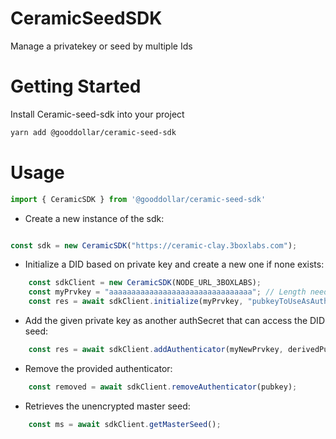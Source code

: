 # CeramicSeedSDK
Manage a privatekey or seed by multiple Ids

# Getting Started

Install Ceramic-seed-sdk into your project 

```bash
yarn add @gooddollar/ceramic-seed-sdk
```
# Usage 

```js
import { CeramicSDK } from '@gooddollar/ceramic-seed-sdk'
```

- Create a new instance of the sdk: 

```js

const sdk = new CeramicSDK("https://ceramic-clay.3boxlabs.com");

```

- Initialize a DID based on private key and create a new one if none exists:

```js
    const sdkClient = new CeramicSDK(NODE_URL_3BOXLABS);
    const myPrvkey = "aaaaaaaaaaaaaaaaaaaaaaaaaaaaaaaa"; // Length need to be 32
    const res = await sdkClient.initialize(myPrvkey, "pubkeyToUseAsAuthId");
```

- Add the given private key as another authSecret that can access the DID seed: 

```js
    const res = await sdkClient.addAuthenticator(myNewPrvkey, derivedPubkey2);
```

- Remove the provided authenticator:

```js
    const removed = await sdkClient.removeAuthenticator(pubkey);
```

- Retrieves the unencrypted master seed: 

```js
    const ms = await sdkClient.getMasterSeed();
```
